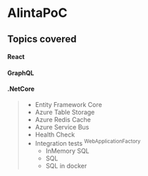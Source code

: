 # AlintaPoC

## Topics covered
 
#### React
#### GraphQL
#### .NetCore
> - Entity Framework Core
> - Azure Table Storage
> - Azure Redis Cache
> - Azure Service Bus
> - Health Check
> - Integration tests <sup>WebApplicationFactory</sup>
>   - InMemory SQL
>   - SQL
>   - SQL in docker
